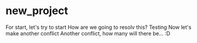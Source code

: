# new_project
For start, let's try to start
How are we going to resolv this?
Testing
Now let's make another conflict
Another conflict, how many will there be...
:D
